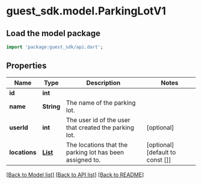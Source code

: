 # guest_sdk.model.ParkingLotV1

## Load the model package
```dart
import 'package:guest_sdk/api.dart';
```

## Properties
Name | Type | Description | Notes
------------ | ------------- | ------------- | -------------
**id** | **int** |  | 
**name** | **String** | The name of the parking lot. | 
**userId** | **int** | The user id of the user that created the parking lot. | [optional] 
**locations** | [**List<LocationV1>**](LocationV1.md) | The locations that the parking lot has been assigned to. | [optional] [default to const []]

[[Back to Model list]](../README.md#documentation-for-models) [[Back to API list]](../README.md#documentation-for-api-endpoints) [[Back to README]](../README.md)


